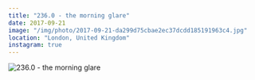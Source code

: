 ```yaml
---
title: "236.0 - the morning glare"
date: 2017-09-21
image: "/img/photo/2017-09-21-da299d75cbae2ec37dcdd185191963c4.jpg"
location: "London, United Kingdom"
instagram: true
---
```


![236.0 - the morning glare](/img/photo/2017-09-21-da299d75cbae2ec37dcdd185191963c4.jpg)
